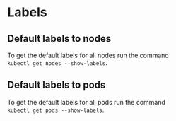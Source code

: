 # Labels

## Default labels to nodes

To get the default labels for all nodes run the command \
`kubectl get nodes --show-labels`.

## Default labels to pods

To get the default labels for all pods run the command \
`kubectl get pods --show-labels`.
